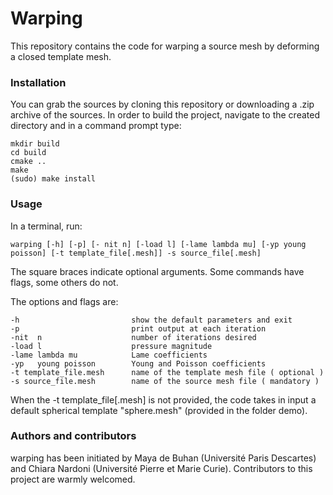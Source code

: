 # Warping
This repository contains the code for warping a source mesh by deforming a closed template mesh.

### Installation
You can grab the sources by cloning this repository or downloading a .zip archive of the sources. In order to build the project, navigate to the created directory and in a command prompt type:
```
mkdir build
cd build
cmake ..
make
(sudo) make install
```

### Usage
In a terminal, run:

```
warping [-h] [-p] [- nit n] [-load l] [-lame lambda mu] [-yp young poisson] [-t template_file[.mesh]] -s source_file[.mesh]
```

The square braces indicate optional arguments. Some commands have flags, some others do not.

The options and flags are:
```
-h                         show the default parameters and exit
-p                         print output at each iteration
-nit  n                    number of iterations desired
-load l                    pressure magnitude
-lame lambda mu            Lame coefficients
-yp   young poisson        Young and Poisson coefficients
-t template_file.mesh      name of the template mesh file ( optional )
-s source_file.mesh        name of the source mesh file ( mandatory )
```

When the -t template_file[.mesh] is not provided, the code takes in input a default spherical template "sphere.mesh" (provided in the folder demo).

### Authors and contributors

warping has been initiated by Maya de Buhan (Université Paris Descartes) and Chiara Nardoni (Université Pierre et Marie Curie). Contributors to this project are warmly welcomed.
